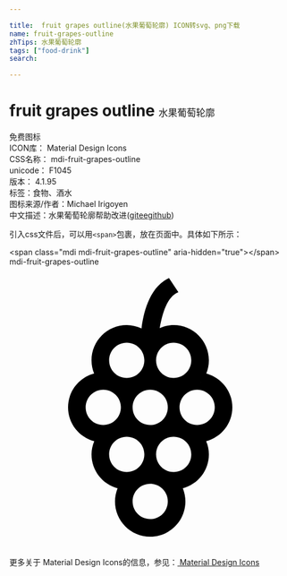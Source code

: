 ```yaml
---

title:  fruit grapes outline(水果葡萄轮廓) ICON转svg、png下载
name: fruit-grapes-outline
zhTips: 水果葡萄轮廓
tags: ["food-drink"]
search: 

---
```


# fruit grapes outline  <small style="font-size: 60%;font-weight: 100">水果葡萄轮廓</small>


<div class="detail-page">
<p>
<span><span class="badge-success badge">免费图标</span> </span>
<br/>
<span>
ICON库：
<span class="badge-secondary badge">Material Design Icons</span> 
</span>
<br/>
<span>
CSS名称：
<span class="badge-secondary badge">mdi-fruit-grapes-outline</span> 
</span>
<br/>
<span>
unicode：
<span class="badge-secondary badge">F1045</span> 
<copy-btn content='F1045' btn-title=""></copy-btn>
<copy-btn :content='String.fromCodePoint(parseInt("F1045", 16))' btn-title="复制U"></copy-btn>
</span>
<br/>
<span>
版本：
<span class="badge-secondary badge">4.1.95</span> 
</span><br/><span>标签：<span class="badge-light badge"><router-link to="/tags/food-drink.html">食物、酒水</router-link></span></span>
<br/>
<span>图标来源/作者：<span class="badge-light badge">Michael Irigoyen</span></span> 
<br/>
<span class="zh-detail">中文描述：<span class="badge-primary badge">水果葡萄轮廓</span><span class="help-link"><span>帮助改进</span>(<a href="https://gitee.com/liuwave/icon-helper/edit/master/json/material/fruit-grapes-outline.json" target="_blank" rel="noopener noreferrer">gitee</a><a href="https://github.com/liuwave/icon-helper/edit/master/json/material/fruit-grapes-outline.json" target="_blank" rel="noopener noreferrer">github</a></span>)</span><br/>
</p>
</div>
<div class="alert alert-dark">
  <i class="mdi mdi-fruit-grapes-outline mdi-48px"></i>
  <i class="mdi mdi-fruit-grapes-outline mdi-36px"></i>
  <i class="mdi mdi-fruit-grapes-outline mdi-24px"></i>
  <i class="mdi mdi-fruit-grapes-outline mdi-18px"></i>
</div>
<div>
  <p>引入css文件后，可以用<code>&lt;span&gt;</code>包裹，放在页面中。具体如下所示：    
  </p>
  <div class="alert alert-primary" style="font-size: 14px">
    &lt;span class="mdi mdi-fruit-grapes-outline" aria-hidden="true"&gt;&lt;/span&gt;
    <copy-btn content='<span class="mdi mdi-fruit-grapes-outline" aria-hidden="true"></span>'></copy-btn>
  </div>
  <div class="alert alert-secondary">
    <i class="mdi mdi-fruit-grapes-outline"
    style="font-size: 24px"
    aria-hidden="true"></i> mdi-fruit-grapes-outline
    <copy-btn content="mdi-fruit-grapes-outline" btn-title="复制图标名称"></copy-btn>
  </div>
</div>
<div id="svg" class="svg-wrap">
<svg xmlns="http://www.w3.org/2000/svg" viewBox="0 0 24 24"><path d="M19 12C19 10.61 18.05 9.47 16.78 9.12C16.92 8.78 17 8.4 17 8C17 6.34 15.66 5 14 5C13.57 5 13.17 5.1 12.81 5.26C13 4.19 13.39 2.59 14.4 2.2L13.6 1C11.9 1.77 11.4 4.09 11.26 5.29C10.87 5.11 10.45 5 10 5C8.34 5 7 6.34 7 8C7 8.4 7.08 8.77 7.22 9.12C5.94 9.46 5 10.62 5 12C5 13.39 5.95 14.54 7.23 14.88C7.09 15.22 7 15.6 7 16C7 17.39 7.94 18.54 9.22 18.88C9.08 19.23 9 19.61 9 20C9 21.66 10.34 23 12 23S15 21.66 15 20C15 19.61 14.92 19.23 14.78 18.88C16.06 18.54 17 17.39 17 16C17 15.6 16.92 15.23 16.77 14.88C18.05 14.54 19 13.39 19 12M16.31 9.88V9.9H16.3L16.31 9.88M14 6.5C14.83 6.5 15.5 7.17 15.5 8S14.83 9.5 14 9.5 12.5 8.83 12.5 8 13.17 6.5 14 6.5M13.5 12C13.5 12.83 12.83 13.5 12 13.5S10.5 12.83 10.5 12 11.17 10.5 12 10.5 13.5 11.17 13.5 12M10 6.5C10.83 6.5 11.5 7.17 11.5 8S10.83 9.5 10 9.5 8.5 8.83 8.5 8 9.17 6.5 10 6.5M6.5 12C6.5 11.17 7.17 10.5 8 10.5S9.5 11.17 9.5 12 8.83 13.5 8 13.5 6.5 12.83 6.5 12M8.5 16C8.5 15.17 9.17 14.5 10 14.5S11.5 15.17 11.5 16 10.83 17.5 10 17.5 8.5 16.83 8.5 16M12 21.5C11.17 21.5 10.5 20.83 10.5 20S11.17 18.5 12 18.5 13.5 19.17 13.5 20 12.83 21.5 12 21.5M14 17.5C13.17 17.5 12.5 16.83 12.5 16S13.17 14.5 14 14.5 15.5 15.17 15.5 16 14.83 17.5 14 17.5M16 13.5C15.17 13.5 14.5 12.83 14.5 12S15.17 10.5 16 10.5 17.5 11.17 17.5 12 16.83 13.5 16 13.5Z" /></svg>
</div>
<detail full-name='mdi-fruit-grapes-outline'></detail>
    
<div><p>更多关于 Material Design Icons的信息，参见：<a target="_blank" href="https://iconhelper.cn/material.html"> Material Design Icons</a>
</p></div>
